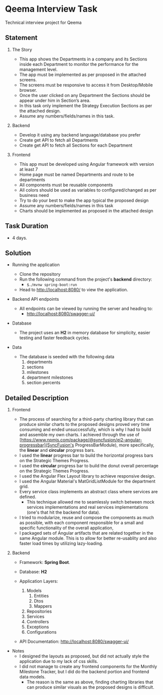 # Qeema Interview Task

Technical interview project for Qeema

## Statement

1. The Story

   - This app shows the Departments in a company and its Sections inside each Department to monitor the performance for the management level.
   - The app must be implemented as per proposed in the attached screens.
   - The screens must be responsive to access it from Desktop/Mobile browser.
   - Once the user clicked on any Department the Sections should be appear under him in Section’s area.
   - In this task only implement the Strategy Execution Sections as per the attached design.
   - Assume any numbers/fields/names in this task.

1. Backend

   - Develop it using any backend language/database you prefer
   - Create get API to fetch all Departments
   - Create get API to fetch all Sections for each Department

1. Frontend

   - This app must be developed using Angular framework with version at least 7
   - Home page must be named Departments and route to be departments
   - All components must be reusable components
   - All colors should be used as variables to configured/changed as per business need
   - Try to do your best to make the app typical the proposed design
   - Assume any numbers/fields/names in this task
   - Charts should be implemented as proposed in the attached design

## Task Duration

- 4 days.

## Solution

- Running the application

  - Clone the repository
  - Run the following command from the project's **backend** directory:
    - `$./mvnw spring-boot:run`
  - Head to [http://localhost:8080/](http://localhost:8080/) to view the application.

- Backend API endpoints

  - All endpoints can be viewed by running the server and heading to:
    - [http://localhost:8080/swagger-ui/](http://localhost:8080/swagger-ui/)

- Database

  - The project uses an **H2** in memory database for simplicity, easier testing and faster feedback cycles.

- Data

  - The database is seeded with the following data
    1. departments
    1. sections
    1. milestones
    1. department milestones
    1. section percents

## Detailed Description

1. Frontend

   - The process of searching for a third-party charting library that can produce similar charts to the proposed designs proved very time consuming and ended unsuccessfully, which is why I had to build and assemble my own charts. I achieved through the use of [https://www.npmjs.com/package/@syncfusion/ej2-angular-progressbar](SyncFusion's ProgressBarModule), more specifically, the **linear** and **circular** progress bars.
   - I used the **linear** progress bar to build the horizontal progress bars on the Strategic Themes Progress.
   - I used the **circular** progress bar to build the donut overall percentage on the Strategic Themes Progress.
   - I used the Angular Flex Layout library to achieve responsive design.
   - I used the Angular Material's MatGridListModule for the department grid.
   - Every service class implements an abstract class where services are defined.
     - This technique allowed me to seamlessly switch between mock services implementations and real services implementations (one's that hit the backend for data).
   - I tried to modularize, reuse and compose the components as much as possible, with each component responsible for a small and specific functionality of the overall application,
   - I packaged sets of Angular artifacts that are related together in the same Angular module. This is to allow for better re-usablity and also faster load times by utilizing lazy-loading.

2. Backend

   - Framework: **Spring Boot**.
   - Database: **H2**
   - Application Layers:

     1. Models
        1. Entities
        2. Dtos
        3. Mappers
     2. Repositories
     3. Services
     4. Controllers
     5. Exceptions
     6. Configurations

   - API Documentation: [http://localhost:8080/swagger-ui/](Swagger)

- Notes
  - I designed the layouts as proposed, but did not actually style the application due to my lack of css skills.
  - I did not manage to create any frontend components for the Monthly Milestone Tracker, but I did do the backend portion and frontend data models.
    - The reason is the same as above, finding charting libraries that can produce similar visuals as the proposed designs is difficult.
